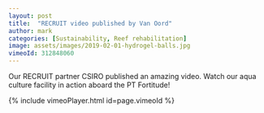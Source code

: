 ```yaml
---
layout: post
title:  "RECRUIT video published by Van Oord"
author: mark
categories: [Sustainability, Reef rehabilitation]
image: assets/images/2019-02-01-hydrogel-balls.jpg
vimeoId: 312848060
---
```

Our RECRUIT partner CSIRO published an amazing video. Watch our aqua culture facility in action aboard the PT Fortitude!

{% include vimeoPlayer.html id=page.vimeoId %}